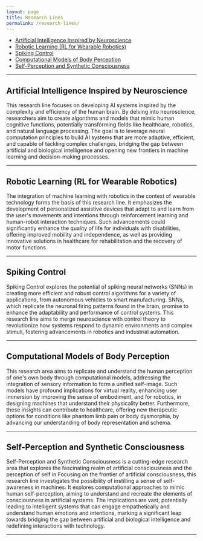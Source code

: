 ```yaml
---
layout: page
title: Research Lines
permalink: /research-lines/
---
```


* [Artificial Intelligence Inspired by Neuroscience](#artificial-intelligence-inspired-by-neuroscience)
* [Robotic Learning (RL for Wearable Robotics)](#robotic-learning-rl-for-wearable-robotics)
* [Spiking Control](#spiking-control)
* [Computational Models of Body Perception](#computational-models-of-body-perception)
* [Self-Perception and Synthetic Consciousness](#self-perception-and-synthetic-consciousness)

---

## Artificial Intelligence Inspired by Neuroscience

This research line focuses on developing AI systems inspired by the complexity and efficiency of the human brain. By delving into neuroscience, researchers aim to create algorithms and models that mimic human cognitive functions, potentially transforming fields like healthcare, robotics, and natural language processing. The goal is to leverage neural computation principles to build AI systems that are more adaptive, efficient, and capable of tackling complex challenges, bridging the gap between artificial and biological intelligence and opening new frontiers in machine learning and decision-making processes.

---

## Robotic Learning (RL for Wearable Robotics)

The integration of machine learning with robotics in the context of wearable technology forms the basis of this research line. It emphasizes the development of personalized assistive devices that adapt to and learn from the user's movements and intentions through reinforcement learning and human-robot interaction techniques. Such advancements could significantly enhance the quality of life for individuals with disabilities, offering improved mobility and independence, as well as providing innovative solutions in healthcare for rehabilitation and the recovery of motor functions.

---

## Spiking Control

Spiking Control explores the potential of spiking neural networks (SNNs) in creating more efficient and robust control algorithms for a variety of applications, from autonomous vehicles to smart manufacturing. SNNs, which replicate the neuronal firing patterns found in the brain, promise to enhance the adaptability and performance of control systems. This research line aims to merge neuroscience with control theory to revolutionize how systems respond to dynamic environments and complex stimuli, fostering advancements in robotics and industrial automation.

---

## Computational Models of Body Perception


This research area aims to replicate and understand the human perception of one's own body through computational models, addressing the integration of sensory information to form a unified self-image. Such models have profound implications for virtual reality, enhancing user immersion by improving the sense of embodiment, and for robotics, in designing machines that understand their physicality better. Furthermore, these insights can contribute to healthcare, offering new therapeutic options for conditions like phantom limb pain or body dysmorphia, by advancing our understanding of body representation and schema.

---

## Self-Perception and Synthetic Consciousness


Self-Perception and Synthetic Consciousness is a cutting-edge research area that explores the fascinating realm of artificial consciousness and the perception of self in Focusing on the frontier of artificial consciousness, this research line investigates the possibility of instilling a sense of self-awareness in machines. It explores computational approaches to mimic human self-perception, aiming to understand and recreate the elements of consciousness in artificial systems. The implications are vast, potentially leading to intelligent systems that can engage empathetically and understand human emotions and intentions, marking a significant leap towards bridging the gap between artificial and biological intelligence and redefining interactions with technology.

---

